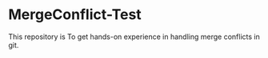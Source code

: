# MergeConflict-Test
This repository is To get hands-on experience in handling merge conflicts in git.
